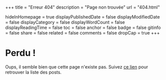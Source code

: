 +++
title = "Erreur 404"
description = "Page non trouvée"
url = "404.html"

hideInHomepage = true
displayPublishedDate = false
displayModifiedDate = false
displayCategory = false
displayWordCount = false
displayReadingTime = false
toc = false
anchor = false
badge = false
gitinfo = false
share = false
related = false
comments = false
dropCap = true
+++

# Perdu !

Oups, il semble bien que cette page n'existe pas. Suivez [ce lien](/posts) pour retrouver la liste des posts.


